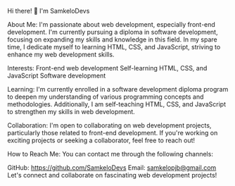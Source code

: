 Hi there! 👋 I'm SamkeloDevs

About Me:
I'm passionate about web development, especially front-end development. I'm currently pursuing a diploma in software development, focusing on expanding my skills and knowledge in this field. In my spare time, I dedicate myself to learning HTML, CSS, and JavaScript, striving to enhance my web development skills.

Interests:
Front-end web development
Self-learning HTML, CSS, and JavaScript
Software development

Learning:
I'm currently enrolled in a software development diploma program to deepen my understanding of various programming concepts and methodologies. Additionally, I am self-teaching HTML, CSS, and JavaScript to strengthen my skills in web development.

Collaboration:
I'm open to collaborating on web development projects, particularly those related to front-end development. If you're working on exciting projects or seeking a collaborator, feel free to reach out!

How to Reach Me:
You can contact me through the following channels:

GitHub: https://github.com/SamkeloDevs
Email: samkelopjb@gmail.com
Let's connect and collaborate on fascinating web development projects!

